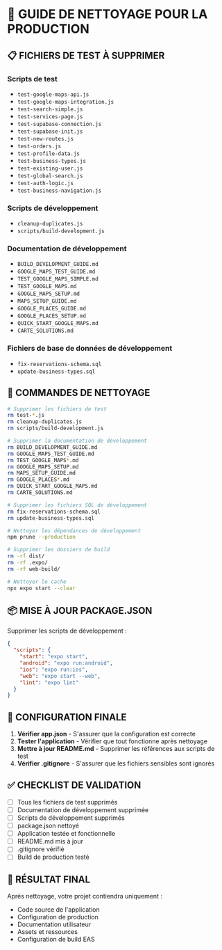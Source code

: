 # 🧹 GUIDE DE NETTOYAGE POUR LA PRODUCTION

## 📋 FICHIERS DE TEST À SUPPRIMER

### Scripts de test
- `test-google-maps-api.js`
- `test-google-maps-integration.js`
- `test-search-simple.js`
- `test-services-page.js`
- `test-supabase-connection.js`
- `test-supabase-init.js`
- `test-new-routes.js`
- `test-orders.js`
- `test-profile-data.js`
- `test-business-types.js`
- `test-existing-user.js`
- `test-global-search.js`
- `test-auth-logic.js`
- `test-business-navigation.js`

### Scripts de développement
- `cleanup-duplicates.js`
- `scripts/build-development.js`

### Documentation de développement
- `BUILD_DEVELOPMENT_GUIDE.md`
- `GOOGLE_MAPS_TEST_GUIDE.md`
- `TEST_GOOGLE_MAPS_SIMPLE.md`
- `TEST_GOOGLE_MAPS.md`
- `GOOGLE_MAPS_SETUP.md`
- `MAPS_SETUP_GUIDE.md`
- `GOOGLE_PLACES_GUIDE.md`
- `GOOGLE_PLACES_SETUP.md`
- `QUICK_START_GOOGLE_MAPS.md`
- `CARTE_SOLUTIONS.md`

### Fichiers de base de données de développement
- `fix-reservations-schema.sql`
- `update-business-types.sql`

## 🚀 COMMANDES DE NETTOYAGE

```bash
# Supprimer les fichiers de test
rm test-*.js
rm cleanup-duplicates.js
rm scripts/build-development.js

# Supprimer la documentation de développement
rm BUILD_DEVELOPMENT_GUIDE.md
rm GOOGLE_MAPS_TEST_GUIDE.md
rm TEST_GOOGLE_MAPS*.md
rm GOOGLE_MAPS_SETUP.md
rm MAPS_SETUP_GUIDE.md
rm GOOGLE_PLACES*.md
rm QUICK_START_GOOGLE_MAPS.md
rm CARTE_SOLUTIONS.md

# Supprimer les fichiers SQL de développement
rm fix-reservations-schema.sql
rm update-business-types.sql

# Nettoyer les dépendances de développement
npm prune --production

# Supprimer les dossiers de build
rm -rf dist/
rm -rf .expo/
rm -rf web-build/

# Nettoyer le cache
npx expo start --clear
```

## 📦 MISE À JOUR PACKAGE.JSON

Supprimer les scripts de développement :
```json
{
  "scripts": {
    "start": "expo start",
    "android": "expo run:android",
    "ios": "expo run:ios",
    "web": "expo start --web",
    "lint": "expo lint"
  }
}
```

## 🔧 CONFIGURATION FINALE

1. **Vérifier app.json** - S'assurer que la configuration est correcte
2. **Tester l'application** - Vérifier que tout fonctionne après nettoyage
3. **Mettre à jour README.md** - Supprimer les références aux scripts de test
4. **Vérifier .gitignore** - S'assurer que les fichiers sensibles sont ignorés

## ✅ CHECKLIST DE VALIDATION

- [ ] Tous les fichiers de test supprimés
- [ ] Documentation de développement supprimée
- [ ] Scripts de développement supprimés
- [ ] package.json nettoyé
- [ ] Application testée et fonctionnelle
- [ ] README.md mis à jour
- [ ] .gitignore vérifié
- [ ] Build de production testé

## 🎯 RÉSULTAT FINAL

Après nettoyage, votre projet contiendra uniquement :
- Code source de l'application
- Configuration de production
- Documentation utilisateur
- Assets et ressources
- Configuration de build EAS 